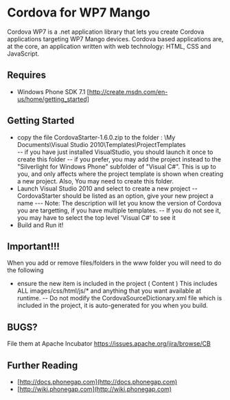 Cordova for WP7 Mango
===

Cordova WP7 is a .net application library that lets you create Cordova applications targeting WP7 Mango devices.
Cordova based applications are, at the core, an application written with web technology: HTML, CSS and JavaScript.

Requires
---

- Windows Phone SDK 7.1 [http://create.msdn.com/en-us/home/getting_started]


Getting Started
---

- copy the file CordovaStarter-1.6.0.zip to the folder : \My Documents\Visual Studio 2010\Templates\ProjectTemplates\
-- if you have just installed VisualStudio, you should launch it once to create this folder
-- if you prefer, you may add the project instead to the "Silverlight for Windows Phone" subfolder of "Visual C#".  This is up to you, and only affects where the project template is shown when creating a new project. Also, You may need to create this folder.
- Launch Visual Studio 2010 and select to create a new project
-- CordovaStarter should be listed as an option, give your new project a name
--- Note: The description will let you know the version of Cordova you are targetting, if you have multiple templates.
-- If you do not see it, you may have to select the top level 'Visual C#' to see it
- Build and Run it!



Important!!!
---

When you add or remove files/folders in the www folder you will need to do the following

- ensure the new item is included in the project ( Content ) This includes ALL images/css/html/js/* and anything that you want available at runtime.
-- Do not modify the CordovaSourceDictionary.xml file which is included in the project, it is auto-generated for you when you build.




BUGS?
-----
File them at Apache Incubator 
https://issues.apache.org/jira/browse/CB


Further Reading
---

- [http://docs.phonegap.com](http://docs.phonegap.com)
- [http://wiki.phonegap.com](http://wiki.phonegap.com)